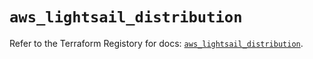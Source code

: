 # `aws_lightsail_distribution`

Refer to the Terraform Registory for docs: [`aws_lightsail_distribution`](https://registry.terraform.io/providers/hashicorp/aws/4.64.0/docs/resources/lightsail_distribution).
